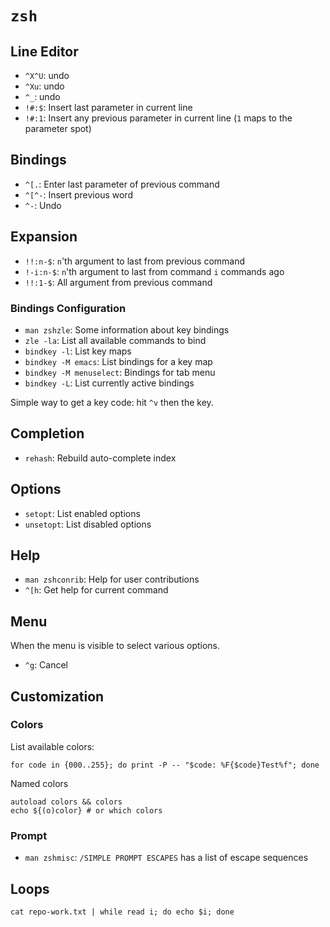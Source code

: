 # `zsh`

## Line Editor

* `^X^U`: undo
* `^Xu`: undo
* `^_`: undo
* `!#:$`: Insert last parameter in current line
* `!#:1`: Insert any previous parameter in current line (`1` maps to the parameter spot)

## Bindings

* `^[.`: Enter last parameter of previous command
* `^[^-`: Insert previous word
* `^-`: Undo

## Expansion

* `!!:n-$`: `n`'th argument to last from previous command
* `!-i:n-$`: `n`'th argument to last from command `i` commands ago
* `!!:1-$`: All argument from previous command

### Bindings Configuration

* `man zshzle`: Some information about key bindings
* `zle -la`: List all available commands to bind
* `bindkey -l`: List key maps
* `bindkey -M emacs`: List bindings for a key map
* `bindkey -M menuselect`: Bindings for tab menu
* `bindkey -L`: List currently active bindings

Simple way to get a key code: hit `^v` then the key.

## Completion

* `rehash`: Rebuild auto-complete index

## Options

* `setopt`: List enabled options
* `unsetopt`: List disabled options

## Help

* `man zshconrib`: Help for user contributions
* `^[h`: Get help for current command

## Menu

When the menu is visible to select various options.

- `^g`: Cancel

## Customization

### Colors

List available colors:

	for code in {000..255}; do print -P -- "$code: %F{$code}Test%f"; done

Named colors

	autoload colors && colors
	echo ${(o)color} # or which colors

### Prompt

* `man zshmisc`: `/SIMPLE PROMPT ESCAPES` has a list of escape sequences

## Loops

	cat repo-work.txt | while read i; do echo $i; done
